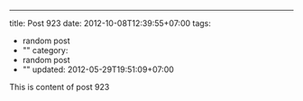 ---
title: Post 923
date: 2012-10-08T12:39:55+07:00
tags:
  - random post
  - ""
category:
  - random post
  - ""
updated: 2012-05-29T19:51:09+07:00

This is content of post 923